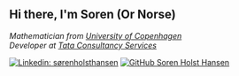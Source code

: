 <h2> Hi there, I'm Soren (Or Norse)</h2>
<p><em>
  Mathematician from <a href="https://www.ku.dk/english/">University of Copenhagen</a>
  </br>
  Developer at <a href="https://www.tcs.com/">Tata Consultancy Services</a>
</em></p>

[![Linkedin: sørenholsthansen](https://img.shields.io/badge/-søren-blue?style=flat-square&logo=Linkedin&logoColor=white&link=https://www.linkedin.com/in/søren-holst-hansen/)](https://www.linkedin.com/in/søren-holst-hansen/)
[![GitHub Soren Holst Hansen](https://img.shields.io/github/followers/SorenHolstHansen?label=follow&style=social)](https://github.com/SorenHolstHansen)


<!--
**SorenHolstHansen/SorenHolstHansen** is a ✨ _special_ ✨ repository because its `README.md` (this file) appears on your GitHub profile.

Here are some ideas to get you started:

- 🔭 I’m currently working on ...
- 🌱 I’m currently learning ...
- 👯 I’m looking to collaborate on ...
- 🤔 I’m looking for help with ...
- 💬 Ask me about ...
- 📫 How to reach me: ...
- 😄 Pronouns: ...
- ⚡ Fun fact: ...
-->


